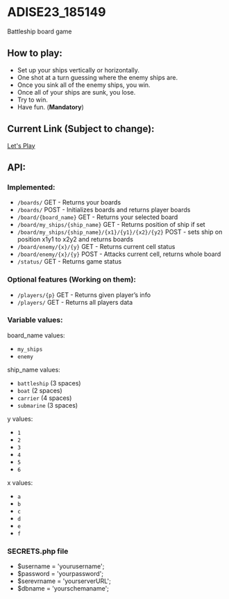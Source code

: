 # ADISE23_185149

Battleship board game

## How to play:

 - Set up your ships vertically or horizontally.
 - One shot at a turn guessing where the enemy ships are.
 - Once you sink all of the enemy ships, you win.
 - Once all of your ships are sunk, you lose.
 - Try to win.
 - Have fun. (**Mandatory**)




## Current Link (Subject to change): 

[Let's Play](https://users.iee.ihu.gr/~it185149/adise/DEV/Battleship/index.php)

## API: 

### Implemented:

- ```/boards/``` GET 	- Returns your boards
- ```/boards/``` POST 	- Initializes boards and returns player boards
- ```/board/{board_name}``` GET 	- Returns your selected board
- ```/board/my_ships/{ship_name}``` GET 	- Returns position of ship if set
- ```/board/my_ships/{ship_name}/{x1}/{y1}/{x2}/{y2}``` POST 	- sets ship on position x1y1 to x2y2 and returns boards
- ```/board/enemy/{x}/{y}``` GET 	- Returns current cell status
- ```/board/enemy/{x}/{y}``` POST 	- Attacks current cell, returns whole board
- ```/status/``` GET 	- Returns game status


### Optional features (Working on them):

- ```/players/{p}```	GET		- Returns given player’s info
- ```/players/``` GET		- Returns all players data


### Variable values:

board_name values:
- ```my_ships```
- ```enemy```

ship_name values:
- ```battleship``` (3 spaces)
- ```boat``` (2 spaces)
- ```carrier``` (4 spaces)
- ```submarine``` (3 spaces)

y values:
- ```1```
- ```2```
- ```3```
- ```4```
- ```5```
- ```6```

x values:
- ```a```
- ```b```
- ```c```
- ```d```
- ```e```
- ```f```

### SECRETS.php file

- $username = 'yourusername';
- $password = 'yourpassword';
- $serevrname = 'yourserverURL';
- $dbname = 'yourschemaname';
